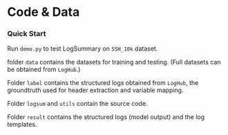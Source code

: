 # Code & Data

### Quick Start

Run `demo.py` to test LogSummary on `SSH_10k` dataset.

folder `data` contains the datasets for training and testing. (Full datasets can be obtained from `LogHub`.)

Folder `label` contains the structured logs obtained from `LogHub`, the groundtruth used for header extraction and variable mapping.

Folder `logsum` and `utils` contain the source code.

Folder `result` contains the structured logs (model output) and the log templates.